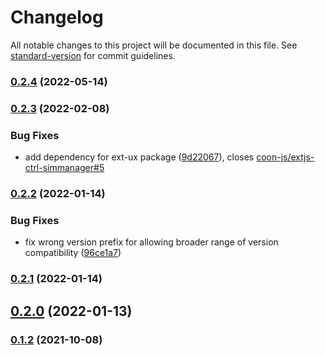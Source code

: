 # Changelog

All notable changes to this project will be documented in this file. See [standard-version](https://github.com/conventional-changelog/standard-version) for commit guidelines.

### [0.2.4](https://github.com/coon-js/extjs-ctrl-simmanager/compare/v0.2.3...v0.2.4) (2022-05-14)

### [0.2.3](https://github.com/coon-js/extjs-ctrl-simmanager/compare/v0.2.2...v0.2.3) (2022-02-08)


### Bug Fixes

* add dependency for ext-ux package ([9d22067](https://github.com/coon-js/extjs-ctrl-simmanager/commit/9d2206761a785d7204cf2896633ddf6966fc44be)), closes [coon-js/extjs-ctrl-simmanager#5](https://github.com/coon-js/extjs-ctrl-simmanager/issues/5)

### [0.2.2](https://github.com/coon-js/extjs-ctrl-simmanager/compare/v0.2.1...v0.2.2) (2022-01-14)


### Bug Fixes

* fix wrong version prefix for allowing broader range of version compatibility ([96ce1a7](https://github.com/coon-js/extjs-ctrl-simmanager/commit/96ce1a70d2fbf0e983201985795c9af5a693c1f6))

### [0.2.1](https://github.com/coon-js/extjs-ctrl-simmanager/compare/v0.2.0...v0.2.1) (2022-01-14)

## [0.2.0](https://github.com/coon-js/extjs-ctrl-simmanager/compare/v0.1.2...v0.2.0) (2022-01-13)

### [0.1.2](https://github.com/coon-js/extjs-ctrl-simmanager/compare/v0.1.1...v0.1.2) (2021-10-08)
